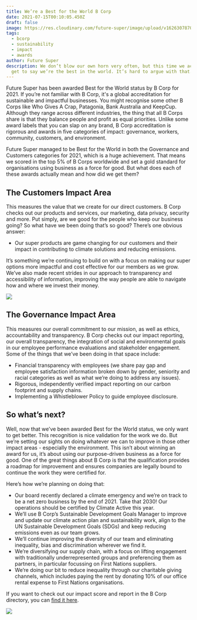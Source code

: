 ```yaml
---
title: We’re a Best for the World B Corp
date: 2021-07-15T00:10:05.450Z
draft: false
image: https://res.cloudinary.com/future-super/image/upload/v1626307870/Bcorp_BlogPost.png
tags:
  - bcorp
  - sustainability
  - impact
  - awards
author: Future Super
description: We don’t blow our own horn very often, but this time we actually
  get to say we’re the best in the world. It’s hard to argue with that.
---
```

Future Super has been awarded Best for the World status by B Corp for 2021. If you’re not familiar with B Corp, it's a global accreditation for sustainable and impactful businesses. You might recognise some other B Corps like Who Gives A Crap, Patagonia, Bank Australia and KeepCup. Although they range across different industries, the thing that all B Corps share is that they balance people and profit as equal priorities. Unlike some award labels that you can slap on any brand, B Corp accreditation is rigorous and awards in five categories of impact: governance, workers, community, customers, and environment. 

Future Super managed to be Best for the World in both the Governance and Customers categories for 2021, which is a huge achievement. That means we scored in the top 5% of B Corps worldwide and set a gold standard for organisations using business as a force for good. But what does each of these awards actually mean and how did we get them?

## The Customers Impact Area

This measures the value that we create for our direct customers. B Corp checks out our products and services, our marketing, data privacy, security and more. Put simply, are we good for the people who keep our business going? So what have we been doing that’s so good? There’s one obvious answer: 

* Our super products are game changing for our customers and their impact in contributing to climate solutions and reducing emissions.

It’s something we’re continuing to build on with a focus on making our super options more impactful and cost effective for our members as we grow. We’ve also made recent strides in our approach to transparency and accessibility of information, improving the way people are able to navigate how and where we invest their money.

![](https://res.cloudinary.com/future-super/image/upload/v1626073663/karsten-wurth-0w-uTa0Xz7w-unsplash_1.jpg)

## The Governance Impact Area 

This measures our overall commitment to our mission, as well as ethics, accountability and transparency. B Corp checks out our impact reporting, our overall transparency, the integration of social and environmental goals in our employee performance evaluations and stakeholder engagement. Some of the things that we’ve been doing in that space include:

* Financial transparency with employees (we share pay gap and employee satisfaction information broken down by gender, seniority and racial categories as well as what we’re doing to address any issues).
* Rigorous, independently verified impact reporting on our carbon footprint and supply chains.
* Implementing a Whistleblower Policy to guide employee disclosure.  

## So what’s next? 

Well, now that we’ve been awarded Best for the World status, we only want to get better. This recognition is nice validation for the work we do. But we’re setting our sights on doing whatever we can to improve in those other impact areas - especially the environment. This isn’t about winning an award for us, it’s about using our purpose-driven business as a force for good. One of the great things about B Corp is that the qualification provides a roadmap for improvement and ensures companies are legally bound to continue the work they were certified for. 

Here’s how we’re planning on doing that:

* Our board recently declared a climate emergency and we’re on track to be a net zero business by the end of 2021. Take that 2030! Our operations should be certified by Climate Active this year. 
* We’ll use B Corp’s Sustainable Development Goals Manager to improve and update our climate action plan and sustainability work, align to the UN Sustainable Development Goals (SDGs) and keep reducing emissions even as our team grows.
* We’ll continue improving the diversity of our team and eliminating inequality, bias and discrimination wherever we find it.
* We’re diversifying our supply chain, with a focus on lifting engagement with traditionally underrepresented groups and preferencing them as partners, in particular focussing on First Nations suppliers.
* We’re doing our bit to reduce inequality through our charitable giving channels, which includes paying the rent by donating 10% of our office rental expense to First Nations organisations. 

If you want to check out our impact score and report in the B Corp directory, you can [find it here](https://bcorporation.net/directory/future-superannuation-holdings-pty-ltd).

![](https://res.cloudinary.com/future-super/image/upload/v1626307870/Bcorp_BlogPost.png)